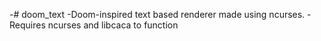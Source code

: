 -# doom_text
-Doom-inspired text based renderer made using ncurses.
-Requires ncurses and libcaca to function
